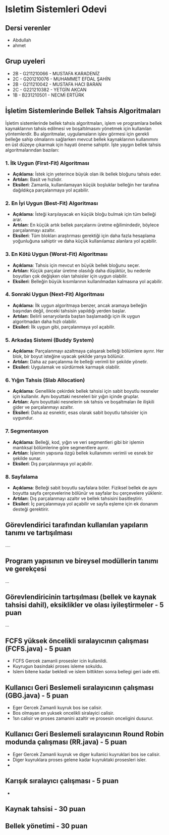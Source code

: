 # Isletim Sistemleri Odevi

## Dersi verenler
- Abdullah
- ahmet

## Grup uyeleri
- 2B - G211210066 - MUSTAFA KARADENİZ
- 2C - G201210076 - MUHAMMET EFDAL ŞAHİN
- 2B - G211210042 - MUSTAFA HACI BARAN
- 2C - G221210382 - YETGİN AKCAN
- 1B - B231210501 - NECMİ ERTÜRK

## İşletim Sistemlerinde Bellek Tahsis Algoritmaları

İşletim sistemlerinde bellek tahsis algoritmaları, işlem ve programlara bellek kaynaklarının tahsis edilmesi ve boşaltılmasını yönetmek için kullanılan yöntemlerdir. Bu algoritmalar, uygulamaların işlev görmesi için gerekli belleğe sahip olmalarını sağlarken mevcut bellek kaynaklarının kullanımını en üst düzeye çıkarmak için hayati öneme sahiptir. İşte yaygın bellek tahsis algoritmalarından bazıları:

### 1. İlk Uygun (First-Fit) Algoritması
- **Açıklama**: İstek için yeterince büyük olan ilk bellek bloğunu tahsis eder.
- **Artıları**: Basit ve hızlıdır.
- **Eksileri**: Zamanla, kullanılamayan küçük boşluklar belleğin her tarafına dağıldıkça parçalanmaya yol açabilir.

### 2. En İyi Uygun (Best-Fit) Algoritması
- **Açıklama**: İsteği karşılayacak en küçük bloğu bulmak için tüm belleği arar.
- **Artıları**: En küçük artık bellek parçalarını üretme eğilimindedir, böylece parçalanmayı azaltır.
- **Eksileri**: Tüm blokları araştırması gerektiği için daha fazla hesaplama yoğunluğuna sahiptir ve daha küçük kullanılamaz alanlara yol açabilir.

### 3. En Kötü Uygun (Worst-Fit) Algoritması
- **Açıklama**: Tahsis için mevcut en büyük bellek bloğunu seçer.
- **Artıları**: Küçük parçalar üretme olasılığı daha düşüktür, bu nedenle boyutları çok değişken olan tahsisler için uygun olabilir.
- **Eksileri**: Belleğin büyük kısımlarının kullanılmadan kalmasına yol açabilir.

### 4. Sonraki Uygun (Next-Fit) Algoritması
- **Açıklama**: İlk uygun algoritmaya benzer, ancak aramaya belleğin başından değil, önceki tahsisin yapıldığı yerden başlar.
- **Artıları**: Belirli senaryolarda baştan başlamadığı için ilk uygun algoritmadan daha hızlı olabilir.
- **Eksileri**: İlk uygun gibi, parçalanmaya yol açabilir.

### 5. Arkadaş Sistemi (Buddy System)
- **Açıklama**: Parçalanmayı azaltmaya çalışarak belleği bölümlere ayırır. Her blok, bir boyut isteğine uyacak şekilde yarıya bölünür.
- **Artıları**: Daha az parçalanma ile belleği verimli bir şekilde yönetir.
- **Eksileri**: Uygulamak ve sürdürmek karmaşık olabilir.

### 6. Yığın Tahsis (Slab Allocation)
- **Açıklama**: Genellikle çekirdek bellek tahsisi için sabit boyutlu nesneler için kullanılır. Aynı boyuttaki nesneleri bir yığın içinde gruplar.
- **Artıları**: Aynı boyuttaki nesnelerin sık tahsis ve boşaltmaları ile ilişkili gider ve parçalanmayı azaltır.
- **Eksileri**: Daha az esnektir, esas olarak sabit boyutlu tahsisler için uygundur.

### 7. Segmentasyon
- **Açıklama**: Belleği, kod, yığın ve veri segmentleri gibi bir işlemin mantıksal bölümlerine göre segmentlere ayırır.
- **Artıları**: İşlemin yapısına özgü bellek kullanımını verimli ve esnek bir şekilde sunar.
- **Eksileri**: Dış parçalanmaya yol açabilir.

### 8. Sayfalama
- **Açıklama**: Belleği sabit boyutlu sayfalara böler. Fiziksel bellek de aynı boyutta sayfa çerçevelerine bölünür ve sayfalar bu çerçevelere yüklenir.
- **Artıları**: Dış parçalanmayı azaltır ve bellek tahsisini basitleştirir.
- **Eksileri**: İç parçalanmaya yol açabilir ve sayfa eşleme için ek donanım desteği gerektirir.



## Görevlendirici tarafından kullanılan yapıların tanımı ve tartışılması

....

## Program yapısının ve bireysel modüllerin tanımı ve gerekçesi

...

## Görevlendiricinin tartışılması (bellek ve kaynak tahsisi dahil), eksiklikler ve olası iyileştirmeler - 5 puan
...

## FCFS yüksek öncelikli sıralayıcının çalışması (FCFS.java) - 5 puan

- FCFS Gercek zamanli prosesler icin kullanildi.
- Kuyrugun basindaki proses isleme sokuldu.
- Islem bitene kadar bekledi ve islem bittikten sonra bellegi geri iade etti.

## Kullanıcı Geri Beslemeli sıralayıcının çalışması (GBG.java) - 5 puan

- Eger Gercek Zamanli kuyruk bos ise calisir.
- Bos olmayan en yuksek oncelikli siralayici calisir.
- 1sn calisir ve proses zamanini azaltir ve prosesin onceligini dusurur.

## Kullanıcı Geri Beslemeli sıralayıcının Round Robin modunda çalışması (RR.java) - 5 puan

- Eger Gercek Zamanli kuyruk ve diger kullanici kuyruklari bos ise calisir.
- Diger kuyruklara proses gelene kadar kuyruktaki prosesleri isler.
- 

## Karışık sıralayıcı çalışması - 5 puan

- 

## Kaynak tahsisi - 30 puan

## Bellek yönetimi - 30 puan


